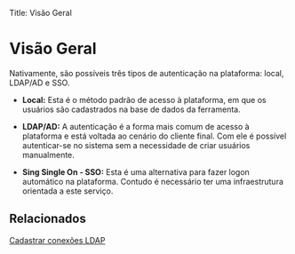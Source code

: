 Title: Visão Geral

# Visão Geral

Nativamente, são possíveis três tipos de autenticação na plataforma: local, LDAP/AD e SSO.

- **Local:**
Esta é o método padrão de acesso à plataforma, em que os usuários são cadastrados na base de dados da ferramenta.

- **LDAP/AD:**
A autenticação é a forma mais comum de acesso à plataforma e está voltada ao cenário do cliente final. Com ele é possível autenticar-se no sistema sem a necessidade de criar usuários manualmente.

- **Sing Single On - SSO:**
Esta é uma alternativa para fazer logon automático na plataforma. Contudo é necessário ter uma infraestrutura orientada a este serviço.

## Relacionados

[Cadastrar conexões LDAP][1]

[1]:/pt-br/citsmart-platform-8/platform-administration/authentication/ldap.html
